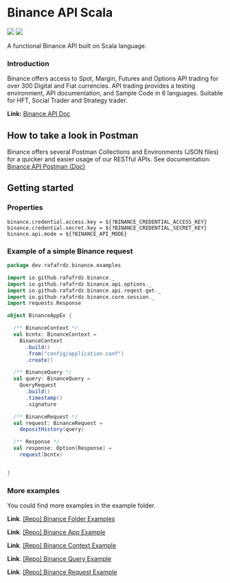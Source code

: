 
# Binance API Scala

![](https://img.shields.io/badge/dev-wip-yellow?logo=github&logoColor=white)
![](https://img.shields.io/badge/release-v2.13/1.1.2-gree)

A functional Binance API built on Scala language.

### Introduction

Binance offers access to Spot, Margin, Futures and Options API trading for over 300 Digital and Fiat currencies.
API trading provides a testing environment, API documentation, and Sample Code in 6 languages.
Suitable for HFT, Social Trader and Strategy trader. 

**Link:** [Binance API Doc](https://binance-docs.github.io/apidocs/spot/en/#introduction)

## How to take a look in Postman
Binance offers several Postman Collections and Environments (JSON files) for a quicker and easier usage of our RESTful APIs. See documentation: [Binance API Postman (Doc)](https://github.com/binance/binance-api-postman)

## Getting started
### Properties
```
binance.credential.access.key = ${?BINANCE_CREDENTIAL_ACCESS_KEY}
binance.credential.secret.key = ${?BINANCE_CREDENTIAL_SECRET_KEY}
binance.api.mode = ${?BINANCE_API_MODE}
```

### Example of a simple Binance request

```scala
package dev.rafafrdz.binance.examples

import io.github.rafafrdz.binance._
import io.github.rafafrdz.binance.api.options._
import io.github.rafafrdz.binance.api.reqest.get._
import io.github.rafafrdz.binance.core.session._
import requests.Response

object BinanceAppEx {

  /** BinanceContext */
  val bcntx: BinanceContext =
    BinanceContext
      .build()
      .from("config/application.conf")
      .create()

  /** BinanceQuery */
  val query: BinanceQuery =
    QueryRequest
      .build()
      .timestamp()
      .signature

  /** BinanceRequest */
  val request: BinanceRequest =
    depositHistory(query)

  /** Response */
  val response: Option[Response] =
    request(bcntx)


}

```

### More examples
You could find more examples in the example folder.

**Link**. [[Repo] Binance Folder Examples](https://github.com/rafafrdz/binance-api-scala/blob/release-2.13-0.1/binance-api-scala/src/main/scala/dev/rafafrdz/binance/examples)

**Link**. [[Repo] Binance App Example](https://github.com/rafafrdz/binance-api-scala/blob/release-2.13-0.1/binance-api-scala/src/main/scala/dev/rafafrdz/binance/examples/BinanceAppEx.scala)

**Link**. [[Repo] Binance Context Example](https://github.com/rafafrdz/binance-api-scala/blob/release-2.13-0.1/binance-api-scala/src/main/scala/dev/rafafrdz/binance/examples/BinanceContextEx.scala)

**Link**. [[Repo] Binance Query Example](https://github.com/rafafrdz/binance-api-scala/blob/release-2.13-0.1/binance-api-scala/src/main/scala/dev/rafafrdz/binance/examples/BinanceQueryEx.scala)

**Link**. [[Repo] Binance Request Example](https://github.com/rafafrdz/binance-api-scala/blob/release-2.13-0.1/binance-api-scala/src/main/scala/dev/rafafrdz/binance/examples/BinanceRequestEx.scala)


